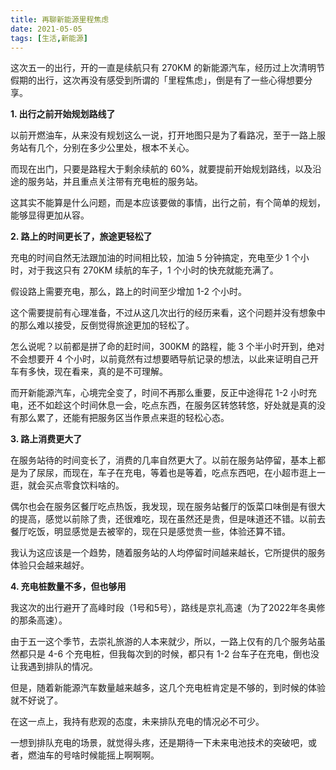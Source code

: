 ```yaml
---
title: 再聊新能源里程焦虑
date: 2021-05-05
tags: [生活,新能源]
---
```


这次五一的出行，开的一直是续航只有 270KM 的新能源汽车，经历过上次清明节假期的出行，这次再没有感受到所谓的「里程焦虑」，倒是有了一些心得想要分享。
<!-- more -->

**1. 出行之前开始规划路线了**

以前开燃油车，从来没有规划这么一说，打开地图只是为了看路况，至于一路上服务站有几个，分别在多少公里处，根本不关心。

而现在出门，只要是路程大于剩余续航的 60%，就要提前开始规划路线，以及沿途的服务站，并且重点关注带有充电桩的服务站。

这其实不能算是什么问题，而是本应该要做的事情，出行之前，有个简单的规划，能够显得更加从容。

**2. 路上的时间更长了，旅途更轻松了**

充电的时间自然无法跟加油的时间相比较，加油 5 分钟搞定，充电至少 1 个小时，对于我这只有 270KM 续航的车子，1 个小时的快充就能充满了。

假设路上需要充电，那么，路上的时间至少增加 1-2 个小时。

这个需要提前有心理准备，不过从这几次出行的经历来看，这个问题并没有想象中的那么难以接受，反倒觉得旅途更加的轻松了。

怎么说呢？以前都是拼了命的赶时间，300KM 的路程，能 3 个半小时开到，绝对不会想要开 4 个小时，以前竟然有过想要晒导航记录的想法，以此来证明自己开车有多快，现在看来，真的是不可理解。

而开新能源汽车，心境完全变了，时间不再那么重要，反正中途得花 1-2 小时充电，还不如趁这个时间休息一会，吃点东西，在服务区转悠转悠，好处就是真的没有那么累了，还能有把服务区当作景点来逛的轻松心态。

**3. 路上消费更大了**

在服务站待的时间变长了，消费的几率自然更大了。以前在服务站停留，基本上都是为了尿尿，而现在，车子在充电，等着也是等着，吃点东西吧，在小超市逛上一逛，就会买点零食饮料啥的。

偶尔也会在服务区餐厅吃点热饭，我发现，现在服务站餐厅的饭菜口味倒是有很大的提高，感觉以前除了贵，还很难吃，现在虽然还是贵，但是味道还不错。以前去餐厅吃饭，明显感觉是去被宰的，现在只是感觉贵一些，体验还算不错。

我认为这应该是一个趋势，随着服务站的人均停留时间越来越长，它所提供的服务体验只会越来越好。

**4. 充电桩数量不多，但也够用**

我这次的出行避开了高峰时段（1号和5号），路线是京礼高速（为了2022年冬奥修的那条高速）。

由于五一这个季节，去崇礼旅游的人本来就少，所以，一路上仅有的几个服务站虽然都只是 4-6 个充电桩，但我每次到的时候，都只有 1-2 台车子在充电，倒也没让我遇到排队的情况。

但是，随着新能源汽车数量越来越多，这几个充电桩肯定是不够的，到时候的体验就不好说了。

在这一点上，我持有悲观的态度，未来排队充电的情况必不可少。

一想到排队充电的场景，就觉得头疼，还是期待一下未来电池技术的突破吧，或者，燃油车的号啥时候能摇上啊啊啊。